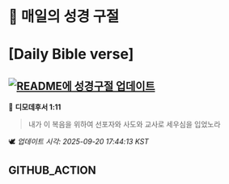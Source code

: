 # 🙏 매일의 성경 구절
# [Daily Bible verse]
## [![README에 성경구절 업데이트](https://github.com/DONGSUKA/first_test/actions/workflows/update-readme-bible.yml/badge.svg)](https://github.com/DONGSUKA/first_test/actions/workflows/update-readme-bible.yml)
<!-- START_BIBLE_VERSE -->
📖 **디모데후서 1:11**
> 내가 이 복음을 위하여 선포자와 사도와 교사로 세우심을 입었노라

🕊️ _업데이트 시각: 2025-09-20 17:44:13 KST_
  <!-- END_BIBLE_VERSE -->
## GITHUB_ACTION
